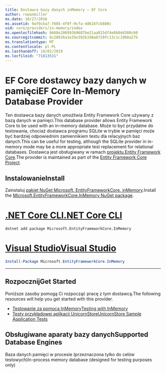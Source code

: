 ```yaml
---
title: Dostawca bazy danych inMemory — EF Core
author: rowanmiller
ms.date: 10/27/2016
ms.assetid: 9af0cba7-7605-4f8f-9cfa-dd616fcb880c
uid: core/providers/in-memory/index
ms.openlocfilehash: b668e286993b9687be21aa815df4e8b8dd308c60
ms.sourcegitcommit: 6c28926a1e35e392b198a8729fc13c1c1968a27b
ms.translationtype: MT
ms.contentlocale: pl-PL
ms.lasthandoff: 10/02/2019
ms.locfileid: "71813531"
---
```

# <a name="ef-core-in-memory-database-provider"></a><span data-ttu-id="b9301-102">EF Core dostawcy bazy danych w pamięci</span><span class="sxs-lookup"><span data-stu-id="b9301-102">EF Core In-Memory Database Provider</span></span>

<span data-ttu-id="b9301-103">Ten dostawca bazy danych umożliwia Entity Framework Core używany z bazą danych w pamięci.</span><span class="sxs-lookup"><span data-stu-id="b9301-103">This database provider allows Entity Framework Core to be used with an in-memory database.</span></span> <span data-ttu-id="b9301-104">Może to być przydatne do testowania, chociaż dostawca programu SQLite w trybie w pamięci może być bardziej odpowiednim zamiennikiem testu dla relacyjnych baz danych.</span><span class="sxs-lookup"><span data-stu-id="b9301-104">This can be useful for testing, although the SQLite provider in in-memory mode may be a more appropriate test replacement for relational databases.</span></span> <span data-ttu-id="b9301-105">Dostawca jest obsługiwany w ramach [projektu Entity Framework Core](https://github.com/aspnet/EntityFrameworkCore).</span><span class="sxs-lookup"><span data-stu-id="b9301-105">The provider is maintained as part of the [Entity Framework Core Project](https://github.com/aspnet/EntityFrameworkCore).</span></span>

## <a name="install"></a><span data-ttu-id="b9301-106">Instalowanie</span><span class="sxs-lookup"><span data-stu-id="b9301-106">Install</span></span>

<span data-ttu-id="b9301-107">Zainstaluj [pakiet NuGet Microsoft. EntityFrameworkCore. inMemory](https://www.nuget.org/packages/Microsoft.EntityFrameworkCore.InMemory/).</span><span class="sxs-lookup"><span data-stu-id="b9301-107">Install the [Microsoft.EntityFrameworkCore.InMemory NuGet package](https://www.nuget.org/packages/Microsoft.EntityFrameworkCore.InMemory/).</span></span>

# <a name="net-core-clitabdotnet-core-cli"></a>[<span data-ttu-id="b9301-108">.NET Core CLI</span><span class="sxs-lookup"><span data-stu-id="b9301-108">.NET Core CLI</span></span>](#tab/dotnet-core-cli)

``` console
dotnet add package Microsoft.EntityFrameworkCore.InMemory
```

# <a name="visual-studiotabvs"></a>[<span data-ttu-id="b9301-109">Visual Studio</span><span class="sxs-lookup"><span data-stu-id="b9301-109">Visual Studio</span></span>](#tab/vs)

``` powershell
Install-Package Microsoft.EntityFrameworkCore.InMemory
```

***

## <a name="get-started"></a><span data-ttu-id="b9301-110">Rozpocznij</span><span class="sxs-lookup"><span data-stu-id="b9301-110">Get Started</span></span>

<span data-ttu-id="b9301-111">Poniższe zasoby pomogą Ci rozpocząć pracę z tym dostawcą.</span><span class="sxs-lookup"><span data-stu-id="b9301-111">The following resources will help you get started with this provider.</span></span>

* [<span data-ttu-id="b9301-112">Testowanie za pomocą InMemory</span><span class="sxs-lookup"><span data-stu-id="b9301-112">Testing with InMemory</span></span>](../../miscellaneous/testing/in-memory.md)
* [<span data-ttu-id="b9301-113">Testy przykładowej aplikacji UnicornStore</span><span class="sxs-lookup"><span data-stu-id="b9301-113">UnicornStore Sample Application Tests</span></span>](https://github.com/rowanmiller/UnicornStore/blob/master/UnicornStore/src/UnicornStore.Tests/Controllers/ShippingControllerTests.cs)

## <a name="supported-database-engines"></a><span data-ttu-id="b9301-114">Obsługiwane aparaty bazy danych</span><span class="sxs-lookup"><span data-stu-id="b9301-114">Supported Database Engines</span></span>

<span data-ttu-id="b9301-115">Baza danych pamięci w procesie (przeznaczona tylko do celów testowych)</span><span class="sxs-lookup"><span data-stu-id="b9301-115">In-process memory database (designed for testing purposes only)</span></span>
